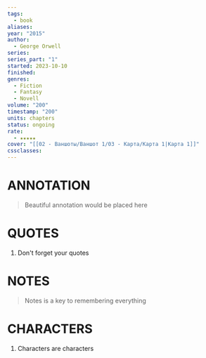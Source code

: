 ```yaml
---
tags:
  - book
aliases: 
year: "2015"
author:
  - George Orwell
series: 
series_part: "1"
started: 2023-10-10
finished: 
genres:
  - Fiction
  - Fantasy
  - Novell
volume: "200"
timestamp: "200"
units: chapters
status: ongoing
rate:
  - ★★★★★
cover: "[[02 - Ваншоты/Ваншот 1/03 - Карта/Карта 1|Карта 1]]"
cssclasses:
---
```


# ANNOTATION
>Beautiful annotation would be placed here

# QUOTES
1. Don't forget your quotes

# NOTES
>Notes is a key to remembering everything

# CHARACTERS
1. Characters are characters
